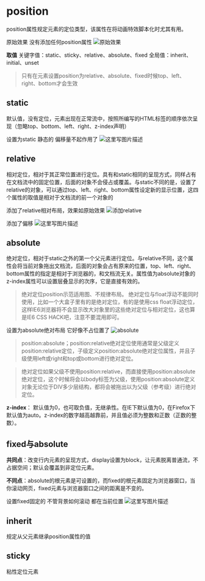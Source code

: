 # position
position属性规定元素的定位类型，该属性在将动画特效脚本化时尤其有用。

原始效果 没有添加任何position属性
![原始效果](http://img.blog.csdn.net/20170524123715603?watermark/2/text/aHR0cDovL2Jsb2cuY3Nkbi5uZXQvQnViYmxlTQ==/font/5a6L5L2T/fontsize/400/fill/I0JBQkFCMA==/dissolve/70/gravity/SouthEast)

**取值**
关键字值：static、sticky、relative、absolute、fixed
全局值：inherit、initial、unset

> 只有在元素设置position为relative、absolute、fixed时候top、left、right、bottom才会生效

## static
默认值，没有定位，元素出现在正常流中，按照所编写的HTML标签的顺序依次呈现（忽略top、bottom、left、right、z-index声明）

设置为static 静态的 偏移量不起作用了
![这里写图片描述](http://img.blog.csdn.net/20170524125141825?watermark/2/text/aHR0cDovL2Jsb2cuY3Nkbi5uZXQvQnViYmxlTQ==/font/5a6L5L2T/fontsize/400/fill/I0JBQkFCMA==/dissolve/70/gravity/SouthEast)
## relative
相对定位，相对于其正常位置进行定位。具有和static相同的呈现方式，同样占有在文档流中的固定位置，后面的对象不会侵占或覆盖。与static不同的是，设置了relative的对象，可以通过top、left、right、bottom属性设定新的显示位置，这四个属性的取值是相对于文档流的前一个对象的

添加了relative相对布局，效果如原始效果
![添加relative](http://img.blog.csdn.net/20170524124118714?watermark/2/text/aHR0cDovL2Jsb2cuY3Nkbi5uZXQvQnViYmxlTQ==/font/5a6L5L2T/fontsize/400/fill/I0JBQkFCMA==/dissolve/70/gravity/SouthEast)

添加了偏移
![这里写图片描述](http://img.blog.csdn.net/20170524124658647?watermark/2/text/aHR0cDovL2Jsb2cuY3Nkbi5uZXQvQnViYmxlTQ==/font/5a6L5L2T/fontsize/400/fill/I0JBQkFCMA==/dissolve/70/gravity/SouthEast)
## absolute
绝对定位，相对于static之外的第一个父元素进行定位。与relative不同，这个属性会将当前对象拖出文档流，后面的对象会占有原来的位置，top、left、right、bottom属性的指定是相对于浏览器的，和文档流无关。属性值为absolute对象的z-index属性可以设置层叠显示的次序，它是直接有效的。
>绝对定位position示范适用图、不规律布局。
>绝对定位与float浮动不能同时使用，比如一个大盒子里有的是绝对定位，有的是使用css float浮动定位，这样IE6浏览器将不会显示改大对象里的这些绝对定位与相对定位，这也算是IE6 CSS HACK吧，注意不要混用即可。

设置为absolute绝对布局 它好像不占位置了
![absolute](http://img.blog.csdn.net/20170524124417160?watermark/2/text/aHR0cDovL2Jsb2cuY3Nkbi5uZXQvQnViYmxlTQ==/font/5a6L5L2T/fontsize/400/fill/I0JBQkFCMA==/dissolve/70/gravity/SouthEast)
> position:absolute；position:relative绝对定位使用通常是父级定义position:relative定位，子级定义position:absolute绝对定位属性，并且子级使用left或right和top或bottom进行绝对定位。

>绝对定位如果父级不使用position:relative，而直接使用position:absolute绝对定位，这个时候将会以body标签为父级，使用position:absolute定义对象无论位于DIV多少层结构，都将会被拖出以<body>为父级（参考级）进行绝对定位。

**z-index**： 默认值为0，也可取负值，无继承性。在IE下默认值为0，在Firefox下默认值为auto。z-index的数字越高越靠前，并且值必须为整数和正数（正数的整数）。

## fixed与absolute
**共同点**：改变行内元素的呈现方式，display设置为block，让元素脱离普通流，不占据空间；默认会覆盖到非定位元素。

**不同点**：absolute的根元素是可设置的，而fixed的根元素固定为浏览器窗口，当你滚动网页，fixed元素与浏览器窗口之间的距离是不变的。

设置fixed固定的 不管背景如何滚动 都在当前位置
![这里写图片描述](http://img.blog.csdn.net/20170524125004104?watermark/2/text/aHR0cDovL2Jsb2cuY3Nkbi5uZXQvQnViYmxlTQ==/font/5a6L5L2T/fontsize/400/fill/I0JBQkFCMA==/dissolve/70/gravity/SouthEast)
## inherit
规定从父元素继承position属性的值
## sticky
粘性定位元素
